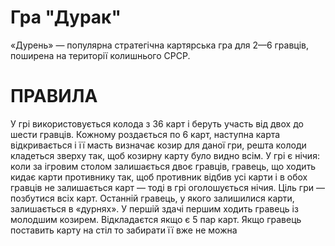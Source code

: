 # Гра "Дурак"
«Дурень» — популярна стратегічна картярська гра для 2—6 гравців, поширена на території колишнього СРСР.
# ПРАВИЛА
У грі використовується колода з 36 карт і беруть участь від двох до шести гравців. Кожному роздається по 6 карт, наступна карта відкривається і її масть визначає козир для даної гри, решта колоди кладеться зверху так, щоб козирну карту було видно всім.
У грі є нічия: коли за ігровим столом залишається двоє гравців, гравець, що ходить кидає карти противнику так, щоб противник відбив усі карти і в обох гравців не залишається карт — тоді в грі оголошується нічия.
Ціль гри — позбутися всіх карт. Останній гравець, у якого залишилися карти, залишається в «дурнях». У першій здачі першим ходить гравець із молодшим козирем. Відкладаєтся якщо є 5 пар карт.
Якщо гравець поставить карту на стіл то забирати її вже не можна
